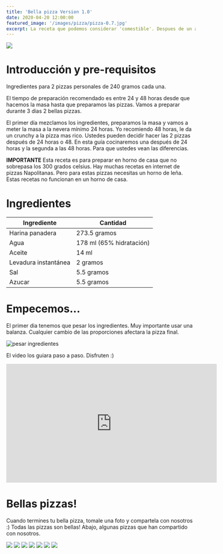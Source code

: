 ```yaml
---
title: 'Bella pizza Version 1.0'
date: 2020-04-20 12:00:00
featured_image: '/images/pizza/pizza-0.7.jpg'
excerpt: La receta que podemos considerar 'comestible'. Despues de un año aprendiendo a preparar pizzas, aprendiendo a las malas. Creo, que esta es una primera version (v1.0) comestible.
---
```


![](/images/pizza/pizza-0.7.jpg)

# Introducción y pre-requisitos
Ingredientes para 2 pizzas personales de 240 gramos cada una.

El tiempo de preparación recomendado es entre 24 y 48 horas desde que hacemos la masa hasta que preparamos las pizzas. Vamos a preparar durante 3 dias 2 bellas pizzas.

El primer día mezclamos los ingredientes, preparamos la masa y vamos a meter la masa a la nevera mínimo 24 horas. Yo recomiendo 48 horas, le da un crunchy a la pizza mas rico. Ustedes pueden decidir hacer las 2 pizzas después de 24 horas o 48. En esta guía cocinaremos una después de 24 horas y la segunda a las 48 horas. Para que ustedes vean las diferencias.

**IMPORTANTE** Esta receta es para preparar en horno de casa que no sobrepasa los 300 grados celsius. Hay muchas recetas en internet de pizzas Napolitanas. Pero para estas pizzas necesitas un horno de leña. Estas recetas no funcionan en un horno de casa.

# Ingredientes

| Ingrediente          | Cantidad                 |
|----------------------|--------------------------|
| Harina panadera      | 273.5 gramos             |
| Agua                 | 178 ml (65% hidratación) |
| Aceite               | 14 ml                    |
| Levadura instantánea | 2 gramos                 |
| Sal                  | 5.5 gramos               |
| Azucar               | 5.5 gramos               |

# Empecemos...
El primer dia tenemos que pesar los ingredientes. Muy importante usar una balanza. Cualquier cambio de las proporciones afectara la pizza final.

![pesar ingredientes](/images/pizza/pesar-ingredientes.jpg)

El video los guiara paso a paso. Disfruten :)
<iframe width="560" height="315" src="https://www.youtube.com/embed/Ty1wO15U_3k" frameborder="0" allow="accelerometer; autoplay; encrypted-media; gyroscope; picture-in-picture" allowfullscreen></iframe>

# Bellas pizzas!
Cuando termines tu bella pizza, tomale una foto y compartela con nosotros :) Todas las pizzas son bellas! Abajo, algunas pizzas que han compartido con nosotros.

<div class="gallery" data-columns="3">
	<img src="/images/pizza/v1-compartida-1.jpg">
	<img src="/images/pizza/v1-compartida-2.jpg">
	<img src="/images/pizza/v1-compartida-3.jpg">
	<img src="/images/pizza/v1-compartida-4.jpg">
	<img src="/images/pizza/v1-compartida-5.jpg">
	<img src="/images/pizza/v1-compartida-6.jpg">
	<img src="/images/pizza/v1-compartida-7.jpg">
</div>
